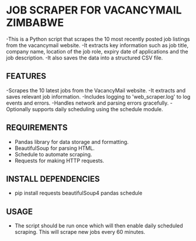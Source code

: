 # JOB SCRAPER FOR VACANCYMAIL ZIMBABWE

-This is a Python script that scrapes the 10 most recently posted job listings from the vacancymail website.
-It extracts key information such as job title, company name, location of the job role, expiry date of applications and the job description. 
-It also saves the data into a structured CSV file.

## FEATURES

-Scrapes the 10 latest jobs from the VacancyMail website.
-It extracts and saves relevant job information.
-Includes logging to 'web_scraper.log' to log events and errors.
-Handles network and parsing errors gracefully.
-Optionally supports daily scheduling using the schedule module.

## REQUIREMENTS

- Pandas library for data storage and formatting.
- BeautifulSoup for parsing HTML.
- Schedule to automate scraping.
- Requests for making HTTP requests.

## INSTALL DEPENDENCIES 
- pip install requests beautifulSoup4 pandas schedule

## USAGE
- The script should be run once which will then enable daily scheduled scraping. This will scrape new jobs every 60 minutes. 